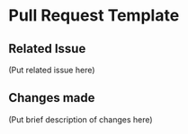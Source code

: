 # Pull Request Template

## Related Issue
(Put related issue here)

## Changes made

(Put brief description of changes here)
